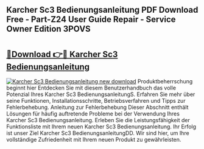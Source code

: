 ## Karcher Sc3 Bedienungsanleitung PDF Download Free - Part-Z24 User Guide Repair - Service Owner Edition 3POVS

# <h2><a href="http://df4i7ob.blite.top/?on=Karcher+Sc3+Bedienungsanleitung">🔗Download 👉🔴 Karcher Sc3 Bedienungsanleitung</a></h2>

[![Karcher Sc3 Bedienungsanleitung new download](https://i.imgur.com/lujVjoI.png)](http://df4i7ob.blite.top/?on=Karcher+Sc3+Bedienungsanleitung)
Produktbeherrschung beginnt hier Entdecken Sie mit diesem Benutzerhandbuch das volle Potenzial Ihres Karcher Sc3 BedienungsanleitungS. Erfahren Sie mehr über seine Funktionen, Installationsschritte, Betriebsverfahren und Tipps zur Fehlerbehebung. Anleitung zur Fehlerbehebung Dieser Abschnitt enthält Lösungen für häufig auftretende Probleme bei der Verwendung Ihres Karcher Sc3 Bedienungsanleitung. Erleben Sie die Leistungsfähigkeit der Funktionsliste mit Ihrem neuen Karcher Sc3 Bedienungsanleitung. Ihr Erfolg ist unser Ziel Karcher Sc3 BedienungsanleitungDD. Wir sind hier, um Ihre vollständige Zufriedenheit mit Ihrem neuen Produkt zu gewährleisten.
